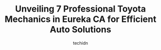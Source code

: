 ---
layout: ampstory
image: https://images.unsplash.com/photo-1630381796593-6b72c570dc43?ixlib=rb-4.0.3&ixid=MnwxMjA3fDB8MHxwaG90by1wYWdlfHx8fGVufDB8fHx8&auto=format&fit=crop&w=640&h=853&q=80
author: techidn
featured: false
description: Looking for reliable and skilled Toyota Mechanic in Eureka CA, USA? Your search ends here with the 7 best Toyota Mechanic in town. With their expertise and commitment to delivering exception
title: Unveiling 7 Professional Toyota Mechanics in Eureka CA for Efficient Auto Solutions
cover:
   title: Unveiling 7 Professional Toyota Mechanics in Eureka CA for Efficient Auto Solutions
   subtitle: Rickpate
   background: https://images.unsplash.com/photo-1630381796593-6b72c570dc43?ixlib=rb-4.0.3&ixid=MnwxMjA3fDB8MHxwaG90by1wYWdlfHx8fGVufDB8fHx8&auto=format&fit=crop&w=640&h=853&q=80

pages: 
 - layout: thirds
   top: <h1>#1 Johnson Automotive & Electric</h1>
   bottom: "<p>Friendly, knowledgeable and very accommodating. We drove out from out of state and needed an oil change and I was worried about the condition of the transmission. They re</p>"
   background: https://www.knot35.com/toplist/wp-content/uploads/2023/06/best-toyota-mechanic-1-in-eureka-ca-1685833595.jpeg
   backgroundblur: true
 - layout: thirds
   top: <h1>#2 Firestone Complete Auto Care</h1>
   bottom: "<p>538 H St, Eureka, CA 95501, United States</p>"
   background: https://www.knot35.com/toplist/wp-content/uploads/2023/06/best-toyota-mechanic-2-in-eureka-ca-1685833595.jpeg
   cta:
      link: https://www.knot35.com/toplist/unveiling-7-professional-toyota-mechanics-in-eureka-ca-for-efficient-auto-solutions/
      text: Unveiling 7 Professional Toyota Mechanics in Eureka CA for Efficient Auto Solutions
 - layout: thirds
   top: <h1>#3 Eureka Brake & Automotive | Auto Repair Eureka, CA</h1>
   bottom: "<p>2002 2nd St, Eureka, CA 95501, United States</p>"
   background: https://www.knot35.com/toplist/wp-content/uploads/2023/06/best-toyota-mechanic-3-in-eureka-ca-1685833595.jpeg
   cta:
      link: https://www.knot35.com/toplist/unveiling-7-professional-toyota-mechanics-in-eureka-ca-for-efficient-auto-solutions/
      text: Unveiling 7 Professional Toyota Mechanics in Eureka CA for Efficient Auto Solutions
 - layout: thirds
   top: <h1>#4 Broadway Automotive</h1>
   bottom: "<p>1330 Broadway St, Eureka, CA 95501, United States</p>"
   background: https://images.unsplash.com/photo-1608411404720-c8f0417bcdba?ixlib=rb-4.0.3&ixid=MnwxMjA3fDB8MHxwaG90by1wYWdlfHx8fGVufDB8fHx8&auto=format&fit=crop&w=640&h=853&q=80
   cta:
      link: https://www.knot35.com/toplist/unveiling-7-professional-toyota-mechanics-in-eureka-ca-for-efficient-auto-solutions/
      text: Unveiling 7 Professional Toyota Mechanics in Eureka CA for Efficient Auto Solutions
 - layout: thirds
   top: <h1>#5 Old Town Auto Service | Auto Repair Eureka CA</h1>
   bottom: "<p>210 5th St, Eureka, CA 95501, United States</p>"
   background: https://images.unsplash.com/photo-1527066579998-dbbae57f45ce?ixlib=rb-4.0.3&ixid=MnwxMjA3fDB8MHxwaG90by1wYWdlfHx8fGVufDB8fHx8&auto=format&fit=crop&w=640&h=853&q=80
   cta:
      link: https://www.knot35.com/toplist/unveiling-7-professional-toyota-mechanics-in-eureka-ca-for-efficient-auto-solutions/
      text: Unveiling 7 Professional Toyota Mechanics in Eureka CA for Efficient Auto Solutions
 - layout: thirds
   top: <h1>#6 Williams Automotive Repair</h1>
   bottom: "<p>228 3rd St, Eureka, CA 95501, United States</p>"
   background: https://images.unsplash.com/photo-1509114397022-ed747cca3f65?ixlib=rb-4.0.3&ixid=MnwxMjA3fDB8MHxwaG90by1wYWdlfHx8fGVufDB8fHx8&auto=format&fit=crop&w=640&h=853&q=80
   cta:
      link: https://www.knot35.com/toplist/unveiling-7-professional-toyota-mechanics-in-eureka-ca-for-efficient-auto-solutions/
      text: Unveiling 7 Professional Toyota Mechanics in Eureka CA for Efficient Auto Solutions
 - layout: thirds
   top: <h1>#7 Pro Pacific Auto Repair</h1>
   bottom: "<p>1208 5th St, Eureka, CA 95501, United States</p>"
   background: https://images.unsplash.com/photo-1604871000636-074fa5117945?ixlib=rb-4.0.3&ixid=MnwxMjA3fDB8MHxwaG90by1wYWdlfHx8fGVufDB8fHx8&auto=format&fit=crop&w=640&h=853&q=80
   cta:
      link: https://www.knot35.com/toplist/unveiling-7-professional-toyota-mechanics-in-eureka-ca-for-efficient-auto-solutions/
      text: Unveiling 7 Professional Toyota Mechanics in Eureka CA for Efficient Auto Solutions
 - layout: thirds
   middle: Continue reading...
   background: https://images.unsplash.com/photo-1615749413727-825b59a857b5?ixlib=rb-4.0.3&ixid=MnwxMjA3fDB8MHxwaG90by1wYWdlfHx8fGVufDB8fHx8&auto=format&fit=crop&w=640&h=853&q=80
   cta:
      link: https://www.knot35.com/toplist/unveiling-7-professional-toyota-mechanics-in-eureka-ca-for-efficient-auto-solutions/
      text: Unveiling 7 Professional Toyota Mechanics in Eureka CA for Efficient Auto Solutions
      
---